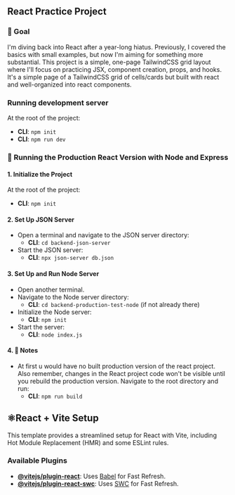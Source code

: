 ## React Practice Project

### 🎯 Goal
I'm diving back into React after a year-long hiatus. Previously, I covered the basics with small examples, but now I'm aiming for something more substantial. This project is a simple, one-page TailwindCSS grid layout where I'll focus on practicing JSX, component creation, props, and hooks.
It's a simple page of a TailwindCSS grid of cells/cards but built with react and well-organized into react components.

### Running development server
At the root of the project:
- **CLI**: `npm init`
- **CLI**: `npm run dev`

### 🚀 Running the Production React Version with Node and Express

#### 1. Initialize the Project
At the root of the project:
- **CLI**: `npm init`

#### 2. Set Up JSON Server
- Open a terminal and navigate to the JSON server directory:
  - **CLI**: `cd backend-json-server`
- Start the JSON server:
  - **CLI**: `npx json-server db.json`

#### 3. Set Up and Run Node Server
- Open another terminal.
- Navigate to the Node server directory:
  - **CLI**: `cd backend-production-test-node` (if not already there)
- Initialize the Node server:
  - **CLI**: `npm init`
- Start the server:
  - **CLI**: `node index.js`

#### 4. 📝 Notes
- At first u would have no built production version of the react project. Also remember, changes in the React project code won't be visible until you rebuild the production version. Navigate to the root directory and run:
  - **CLI**: `npm run build`

## ⚛️React + Vite Setup

This template provides a streamlined setup for React with Vite, including Hot Module Replacement (HMR) and some ESLint rules.

### Available Plugins
- **[@vitejs/plugin-react](https://github.com/vitejs/vite-plugin-react/blob/main/packages/plugin-react/README.md)**: Uses [Babel](https://babeljs.io/) for Fast Refresh.
- **[@vitejs/plugin-react-swc](https://github.com/vitejs/vite-plugin-react-swc)**: Uses [SWC](https://swc.rs/) for Fast Refresh.
